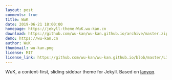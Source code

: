 ```yaml
---
layout: post
comments: true
title: WuK
date: 2019-06-21 18:00:00
homepage: https://jekyll-theme-WuK.wu-kan.cn
download: https://github.com/wu-kan/wu-kan.github.io/archive/master.zip
demo: https://wu-kan.cn
author: WuK
thumbnail: wu-kan.png
license: MIT
license_link: https://github.com/wu-kan/wu-kan.github.io/blob/master/LICENSE
---
```


WuK, a content-first, sliding sidebar theme for Jekyll.
Based on [lanyon](https://github.com/poole/lanyon).
